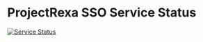 # ProjectRexa SSO Service Status

[![Service Status](https://uptime.betterstack.com/status-badges/v1/monitor/vmy4.svg)](https://uptime.betterstack.com/?utm_source=status_badge)